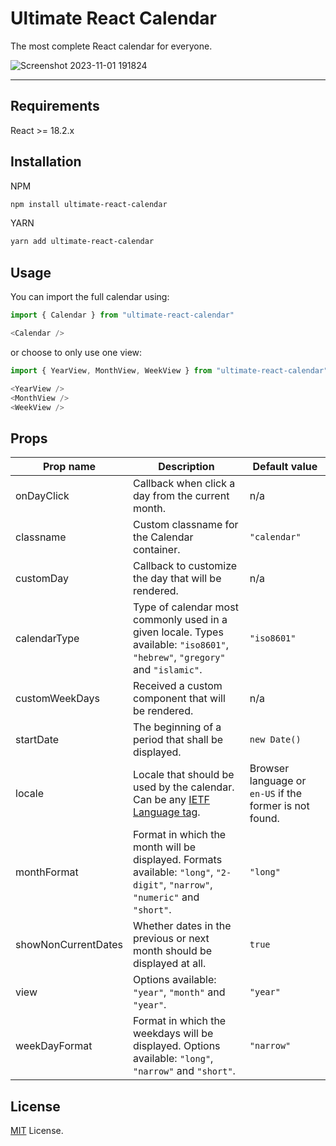 # Ultimate React Calendar

The most complete React calendar for everyone.

![Screenshot 2023-11-01 191824](https://github.com/cecicifu/ultimate-react-calendar/assets/15237067/19d52583-3a24-415c-b669-1ea1d58ff7e2)

---

## Requirements

React >= 18.2.x

## Installation

NPM

```bash
npm install ultimate-react-calendar
```

YARN

```bash
yarn add ultimate-react-calendar
```

## Usage

You can import the full calendar using:

```js
import { Calendar } from "ultimate-react-calendar"

<Calendar />
```

or choose to only use one view:

```js
import { YearView, MonthView, WeekView } from "ultimate-react-calendar"

<YearView />
<MonthView />
<WeekView />
```

## Props

| Prop name           | Description                                                                                                                   | Default value                                           |
| ------------------- | ----------------------------------------------------------------------------------------------------------------------------- | ------------------------------------------------------- |
| onDayClick          | Callback when click a day from the current month.                                                                             | n/a                                                     |
| classname           | Custom classname for the Calendar container.                                                                                  | `"calendar"`                                            |
| customDay           | Callback to customize the day that will be rendered.                                                                          | n/a                                                     |
| calendarType        | Type of calendar most commonly used in a given locale. Types available: `"iso8601"`, `"hebrew"`, `"gregory"` and `"islamic"`. | `"iso8601"`                                             |
| customWeekDays      | Received a custom component that will be rendered.                                                                            | n/a                                                     |
| startDate           | The beginning of a period that shall be displayed.                                                                            | `new Date()`                                            |
| locale              | Locale that should be used by the calendar. Can be any [IETF Language tag](https://en.wikipedia.org/wiki/IETF_language_tag).  | Browser language or `en-US` if the former is not found. |
| monthFormat         | Format in which the month will be displayed. Formats available: `"long"`, `"2-digit"`, `"narrow"`, `"numeric"` and `"short"`. | `"long"`                                                |
| showNonCurrentDates | Whether dates in the previous or next month should be displayed at all.                                                       | `true`                                                  |
| view                | Options available: `"year"`, `"month"` and `"year"`.                                                                          | `"year"`                                                |
| weekDayFormat       | Format in which the weekdays will be displayed. Options available: `"long"`, `"narrow"` and `"short"`.                        | `"narrow"`                                              |

## License

[MIT](https://github.com/cecicifu/ultimate-react-calendar/blob/main/LICENSE) License.
